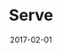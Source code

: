 ---
title: Serve
linktitle: Serve
description: Serve listens to a local port, creating an interface for signing transactions
date: 2017-02-01
publishdate: 2017-02-01
lastmod: 2017-02-01
categories: [eosc-vault-commands]
keywords: [usage,livereload,command line,flags]
menu:
  docs:
    parent: "eosc-vault-commands"
    identifier: eosc_vault_serve
    weight: 40
weight: 40
sections_weight: 40
draft: false
aliases: [/overview/usage/,/extras/livereload/,/doc/usage/,/usage/]
toc: true
auto_content: true
---